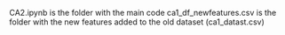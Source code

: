 CA2.ipynb is the folder with the main code 
ca1_df_newfeatures.csv is the folder with the new features added to the old dataset (ca1_datast.csv)
